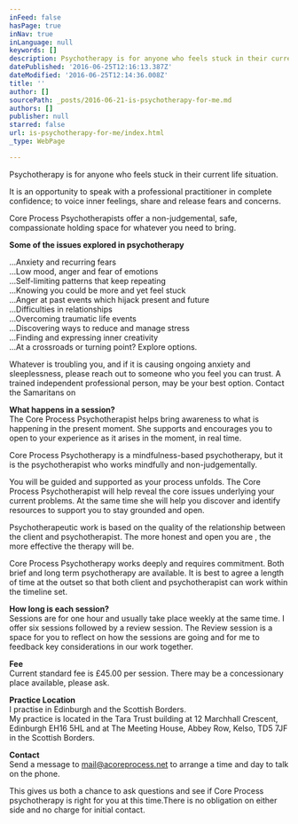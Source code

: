 ```yaml
---
inFeed: false
hasPage: true
inNav: true
inLanguage: null
keywords: []
description: Psychotherapy is for anyone who feels stuck in their current life situation.
datePublished: '2016-06-25T12:16:13.387Z'
dateModified: '2016-06-25T12:14:36.008Z'
title: ''
author: []
sourcePath: _posts/2016-06-21-is-psychotherapy-for-me.md
authors: []
publisher: null
starred: false
url: is-psychotherapy-for-me/index.html
_type: WebPage

---
```

Psychotherapy is for anyone who feels stuck in their current life situation.

It is an opportunity to speak with a professional practitioner in complete confidence; to voice inner feelings, share and release fears and concerns.

Core Process Psychotherapists offer a non-judgemental, safe, compassionate holding space for whatever you need to bring.

**Some of the issues explored in psychotherapy**

...Anxiety and recurring fears  
...Low mood, anger and fear of emotions  
...Self-limiting patterns that keep repeating  
...Knowing you could be more and yet feel stuck  
...Anger at past events which hijack present and future  
...Difficulties in relationships  
...Overcoming traumatic life events  
...Discovering ways to reduce and manage stress  
...Finding and expressing inner creativity  
...At a crossroads or turning point? Explore options.

Whatever is troubling you, and if it is causing ongoing anxiety and sleeplessness, please reach out to someone who you feel you can trust. A trained independent professional person, may be your best option. Contact the Samaritans on

**What happens in a session?**  
The Core Process Psychotherapist helps bring awareness to what is happening in the present moment. She supports and encourages you to open to your experience as it arises in the moment, in real time.

Core Process Psychotherapy is a mindfulness-based psychotherapy, but it is the psychotherapist who works mindfully and non-judgementally. 

You will be guided and supported as your process unfolds. The Core Process Psychotherapist will help reveal the core issues underlying your current problems. At the same time she will help you discover and identify resources to support you to stay grounded and open.

Psychotherapeutic work is based on the quality of the relationship between the client and psychotherapist. The more honest and open you are , the more effective the therapy will be.

Core Process Psychotherapy works deeply and requires commitment. Both brief and long term psychotherapy are available. It is best to agree a length of time at the outset so that both client and psychotherapist can work within the timeline set.

**How long is each session?**  
Sessions are for one hour and usually take place weekly at the same time. I offer six sessions followed by a review session. The Review session is a space for you to reflect on how the sessions are going and for me to feedback key considerations in our work together.

**Fee**  
Current standard fee is £45.00 per session. There may be a concessionary place available, please ask. 

**Practice Location**  
I practise in Edinburgh and the Scottish Borders.   
My practice is located in the Tara Trust building at 12 Marchhall Crescent, Edinburgh EH16 5HL and at The Meeting House, Abbey Row, Kelso, TD5 7JF in the Scottish Borders.

**Contact**  
Send a message to [mail@acoreprocess.net][0] to arrange a time and day to talk on the phone. 

This gives us both a chance to ask questions and see if Core Process psychotherapy is right for you at this time.There is no obligation on either side and no charge for initial contact.

[0]: mailto:mail@acoreprocess.net